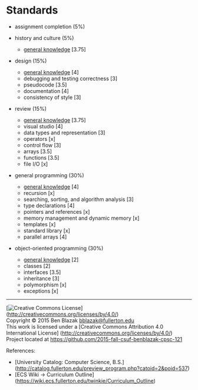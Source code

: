 # Standards

- assignment completion (5%)

- history and culture (5%)
    - [general knowledge][] [3.75]

- design (15%)
    - [general knowledge][] [4]
    - debugging and testing correctness [3]
    - pseudocode [3.5]
    - documentation [4]
    - consistency of style [3]

- review (15%)
    - [general knowledge][] [3.75]
    - visual studio [4]
    - data types and representation [3]
    - operators [x]
    - control flow [3]
    - arrays [3.5]
    - functions [3.5]
    - file I/O [x]

- general programming (30%)
    - [general knowledge][] [4]
    - recursion [x]
    - searching, sorting, and algorithm analysis [3]
    - type declarations [4]
    - pointers and references [x]
    - memory management and dynamic memory [x]
    - templates [x]
    - standard library [x]
    - parallel arrays [4]

- object-oriented programming (30%)
    - [general knowledge][] [2]
    - classes [2]
    - interfaces [3.5]
    - inheritance [3]
    - polymorphism [x]
    - exceptions [x]


[general knowledge]: ./standards-general-knowledge.md

-------------------------------------------------------------------------------
[![Creative Commons License](https://i.creativecommons.org/l/by/4.0/88x31.png)]
(http://creativecommons.org/licenses/by/4.0/)  
Copyright &copy; 2015 Ben Blazak <bblazak@fullerton.edu>  
This work is licensed under a [Creative Commons Attribution 4.0 International
License] (http://creativecommons.org/licenses/by/4.0/)  
Project located at <https://github.com/2015-fall-csuf-benblazak-cpsc-121>

References:
- [University Catalog: Computer Science, B.S.]
  (http://catalog.fullerton.edu/preview_program.php?catoid=2&poid=537)
- [ECS Wiki -> Curriculum Outline]
  (https://wiki.ecs.fullerton.edu/twinkie/Curriculum_Outline)

